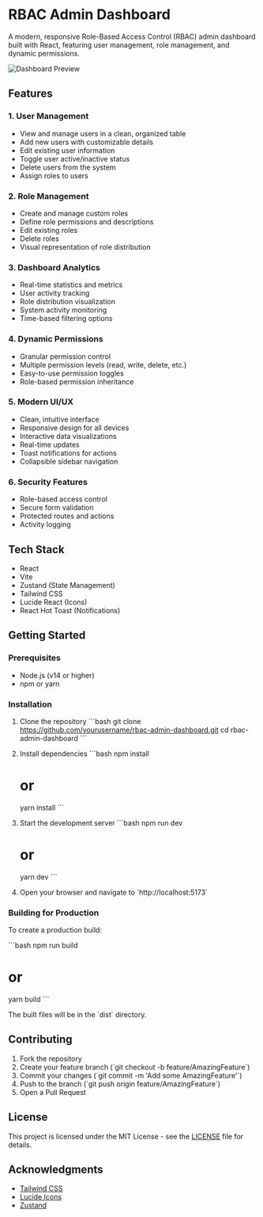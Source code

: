 # RBAC Admin Dashboard

A modern, responsive Role-Based Access Control (RBAC) admin dashboard built with React, featuring user management, role management, and dynamic permissions.

![Dashboard Preview](https://images.unsplash.com/photo-1486312338219-ce68d2c6f44d?w=1200&auto=format&fit=crop&q=60&ixlib=rb-4.0.3)

## Features

### 1. User Management
- View and manage users in a clean, organized table
- Add new users with customizable details
- Edit existing user information
- Toggle user active/inactive status
- Delete users from the system
- Assign roles to users

### 2. Role Management
- Create and manage custom roles
- Define role permissions and descriptions
- Edit existing roles
- Delete roles
- Visual representation of role distribution

### 3. Dashboard Analytics
- Real-time statistics and metrics
- User activity tracking
- Role distribution visualization
- System activity monitoring
- Time-based filtering options

### 4. Dynamic Permissions
- Granular permission control
- Multiple permission levels (read, write, delete, etc.)
- Easy-to-use permission toggles
- Role-based permission inheritance

### 5. Modern UI/UX
- Clean, intuitive interface
- Responsive design for all devices
- Interactive data visualizations
- Real-time updates
- Toast notifications for actions
- Collapsible sidebar navigation

### 6. Security Features
- Role-based access control
- Secure form validation
- Protected routes and actions
- Activity logging

## Tech Stack

- React
- Vite
- Zustand (State Management)
- Tailwind CSS
- Lucide React (Icons)
- React Hot Toast (Notifications)

## Getting Started

### Prerequisites

- Node.js (v14 or higher)
- npm or yarn

### Installation

1. Clone the repository
   \`\`\`bash
   git clone https://github.com/yourusername/rbac-admin-dashboard.git
   cd rbac-admin-dashboard
   \`\`\`

2. Install dependencies
   \`\`\`bash
   npm install
   # or
   yarn install
   \`\`\`

3. Start the development server
   \`\`\`bash
   npm run dev
   # or
   yarn dev
   \`\`\`

4. Open your browser and navigate to \`http://localhost:5173\`

### Building for Production

To create a production build:

\`\`\`bash
npm run build
# or
yarn build
\`\`\`

The built files will be in the \`dist\` directory.


## Contributing

1. Fork the repository
2. Create your feature branch (\`git checkout -b feature/AmazingFeature\`)
3. Commit your changes (\`git commit -m 'Add some AmazingFeature'\`)
4. Push to the branch (\`git push origin feature/AmazingFeature\`)
5. Open a Pull Request

## License

This project is licensed under the MIT License - see the [LICENSE](LICENSE) file for details.

## Acknowledgments

- [Tailwind CSS](https://tailwindcss.com)
- [Lucide Icons](https://lucide.dev)
- [Zustand](https://github.com/pmndrs/zustand)
